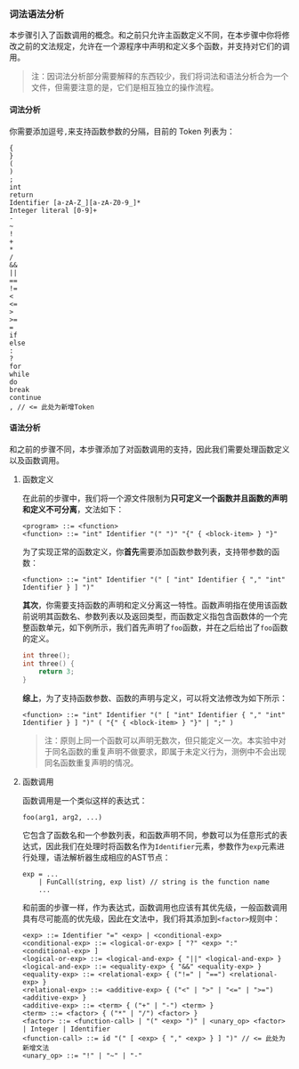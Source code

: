### 词法语法分析

本步骤引入了函数调用的概念。和之前只允许主函数定义不同，在本步骤中你将修改之前的文法规定，允许在一个源程序中声明和定义多个函数，并支持对它们的调用。

> 注：因词法分析部分需要解释的东西较少，我们将词法和语法分析合为一个文件，但需要注意的是，它们是相互独立的操作流程。

#### 词法分析

你需要添加逗号`,`来支持函数参数的分隔，目前的 Token 列表为：

```
{
}
(
)
;
int
return
Identifier [a-zA-Z_][a-zA-Z0-9_]*
Integer literal [0-9]+
-
~
!
+
*
/
&&
||
==
!=
<
<=
>
>=
=
if
else
:
?
for
while
do
break
continue
, // <= 此处为新增Token
```

#### 语法分析

和之前的步骤不同，本步骤添加了对函数调用的支持，因此我们需要处理函数定义以及函数调用。

1. 函数定义

   在此前的步骤中，我们将一个源文件限制为**只可定义一个函数并且函数的声明和定义不可分离**，文法如下：

   ```
   <program> ::= <function>
   <function> ::= "int" Identifier "(" ")" "{" { <block-item> } "}"
   ```

   为了实现正常的函数定义，你**首先**需要添加函数参数列表，支持带参数的函数：

   ```
   <function> ::= "int" Identifier "(" [ "int" Identifier { "," "int" Identifier } ] ")" 
   ```

   **其次**，你需要支持函数的声明和定义分离这一特性。函数声明指在使用该函数前说明其函数名、参数列表以及返回类型，而函数定义指包含函数体的一个完整函数单元，如下例所示，我们首先声明了`foo`函数，并在之后给出了`foo`函数的定义。

   ```C
   int three();
   int three() {
       return 3;
   }
   ```

   **综上**，为了支持函数参数、函数的声明与定义，可以将文法修改为如下所示：

   ```
   <function> ::= "int" Identifier "(" [ "int" Identifier { "," "int" Identifier } ] ")" ( "{" { <block-item> } "}" | ";" )
   ```

   > 注：原则上同一个函数可以声明无数次，但只能定义一次。本实验中对于同名函数的重复声明不做要求，即属于未定义行为，测例中不会出现同名函数重复声明的情况。

2. 函数调用

   函数调用是一个类似这样的表达式：

   ```
   foo(arg1, arg2, ...)
   ```

   它包含了函数名和一个参数列表，和函数声明不同，参数可以为任意形式的表达式，因此我们在处理时将函数名作为`Identifier`元素，参数作为`exp`元素进行处理，语法解析器生成相应的AST节点：

   ```
   exp = ...
       | FunCall(string, exp list) // string is the function name
       ...
   ```

   和前面的步骤一样，作为表达式，函数调用也应该有其优先级，一般函数调用具有尽可能高的优先级，因此在文法中，我们将其添加到`<factor>`规则中：

   ```
   <exp> ::= Identifier "=" <exp> | <conditional-exp>
   <conditional-exp> ::= <logical-or-exp> [ "?" <exp> ":" <conditional-exp> ]
   <logical-or-exp> ::= <logical-and-exp> { "||" <logical-and-exp> }
   <logical-and-exp> ::= <equality-exp> { "&&" <equality-exp> }
   <equality-exp> ::= <relational-exp> { ("!=" | "==") <relational-exp> }
   <relational-exp> ::= <additive-exp> { ("<" | ">" | "<=" | ">=") <additive-exp> }
   <additive-exp> ::= <term> { ("+" | "-") <term> }
   <term> ::= <factor> { ("*" | "/") <factor> }
   <factor> ::= <function-call> | "(" <exp> ")" | <unary_op> <factor> | Integer | Identifier
   <function-call> ::= id "(" [ <exp> { "," <exp> } ] ")" // <= 此处为新增文法
   <unary_op> ::= "!" | "~" | "-"
   ```

